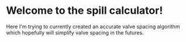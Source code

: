 # Welcome to the spill calculator!

Here I'm trying to currently created an accurate valve spacing algorithm which hopefully will simplify valve spacing in the futures. 
